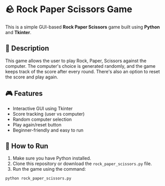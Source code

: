 # 🪨 Rock Paper Scissors Game

This is a simple GUI-based **Rock Paper Scissors** game built using **Python** and **Tkinter**.

## 📌 Description

This game allows the user to play Rock, Paper, Scissors against the computer. The computer's choice is generated randomly, and the game keeps track of the score after every round. There's also an option to reset the score and play again.

## 🎮 Features

- Interactive GUI using Tkinter
- Score tracking (user vs computer)
- Random computer selection
- Play again/reset button
- Beginner-friendly and easy to run

## 🚀 How to Run

1. Make sure you have Python installed.
2. Clone this repository or download the `rock_paper_scissors.py` file.
3. Run the game using the command:

```bash
python rock_paper_scissors.py
